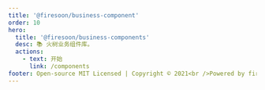 ```yaml
---
title: '@firesoon/business-component'
order: 10
hero:
  title: '@firesoon/business-components'
  desc: 📚 火树业务组件库。
  actions:
    - text: 开始
      link: /components
footer: Open-source MIT Licensed | Copyright © 2021<br />Powered by firesoon
---
```

